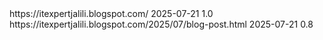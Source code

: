 <?xml version="1.0" encoding="UTF-8"?>
<urlset xmlns="http://www.sitemaps.org/schemas/sitemap/0.9">
  <url>
    <loc>https://itexpertjalili.blogspot.com/</loc>
    <lastmod>2025-07-21</lastmod>
    <priority>1.0</priority>
  </url>
  <url>
    <loc>https://itexpertjalili.blogspot.com/2025/07/blog-post.html</loc>
    <lastmod>2025-07-21</lastmod>
    <priority>0.8</priority>
  </url>
</urlset>
